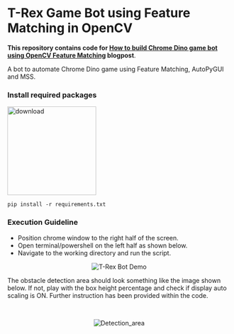 # T-Rex Game Bot using Feature Matching in OpenCV

**This repository contains code for [How to build Chrome Dino game bot using OpenCV Feature Matching](https://learnopencv.com/how-to-build-chrome-dino-game-bot-using-opencv-feature-matching/) blogpost**.

A bot to automate Chrome Dino game using Feature Matching, AutoPyGUI and MSS.

### Install required packages

[<img src="https://learnopencv.com/wp-content/uploads/2022/07/download-button-e1657285155454.png" alt="download" width="200">](https://www.dropbox.com/sh/yjrnt9vhifvku8a/AABJaZvimTLz6PbaGCAbCGEVa?dl=1)

```
pip install -r requirements.txt
```
### Execution Guideline
 - Position chrome window to the right half of the screen.
 - Open terminal/powershell on the left half as shown below.
 - Navigate to the working directory and run the script.

<p align="center">
<img src="./Demo/tRexDemo.gif" alt="T-Rex Bot Demo")
</p>

The obstacle detection area should look something like the image shown below. If not,
play with the box height percentage and check if display auto scaling is ON. Further
instruction has been provided within the code.

<br>

<p align="center">
<img src="./Demo/Desired-Detection_area.jpg" alt="Detection_area")
</p>

